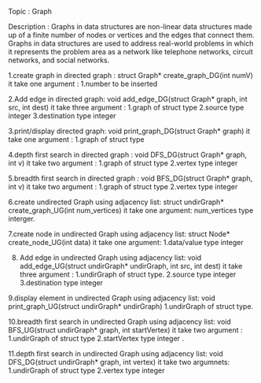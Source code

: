 Topic : Graph

Description :
	Graphs in data structures are non-linear data structures made up of a finite number of nodes or vertices and the edges that connect them. Graphs in data structures are used to address real-world problems in which it represents the problem area as a network like telephone networks, circuit networks, and social networks.

1.create graph in directed graph :
   struct Graph* create_graph_DG(int numV)
   it take one argument :
   1.number to be inserted 
  
2.Add edge in directed graph:
void add_edge_DG(struct Graph* graph, int src, int dest)
it take three argument :
1.graph  of struct type
2.source type  integer 
3.destination type integer

3.print/display directed graph:
void print_graph_DG(struct Graph* graph)
it take one argument :
1.graph  of struct type

4.depth first search in directed graph :
void DFS_DG(struct Graph* graph, int v)
it take two argument :
1.graph  of struct type
2.vertex type integer 

5.breadth  first search in directed graph :
void BFS_DG(struct Graph* graph, int v)
it take two argument :
1.graph  of struct type
2.vertex type integer 

6.create undirected Graph using adjacency list:
struct undirGraph* create_graph_UG(int num_vertices)
it take one argument:
num_vertices type interger.

7.create node in undirected Graph using adjacency list:
struct Node* create_node_UG(int data)
it take one argument:
1.data/value type integer 

8. Add edge in undirected Graph using adjacency list:
void add_edge_UG(struct undirGraph* undirGraph, int src, int dest)
it take three argument :
1.undirGraph of struct type.
2.source type  integer 
3.destination type integer

9.display element  in undirected Graph using adjacency list:
void print_graph_UG(struct undirGraph* undirGraph)
1.undirGraph of struct type.

10.breadth  first search  in undirected Graph using adjacency list:
void BFS_UG(struct undirGraph* graph, int startVertex)
it take two argument :
1.undirGraph  of struct type
2.startVertex type integer .

11.depth first search in undirected Graph using adjacency list:
void DFS_DG(struct undirGraph* graph, int vertex)
it take two argumnets:
1.undirGraph  of struct type
2.vertex type integer 







 